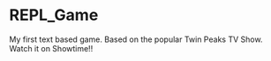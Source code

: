 # REPL_Game
My first text based game.
Based on the popular Twin Peaks TV Show.
Watch it on Showtime!!
